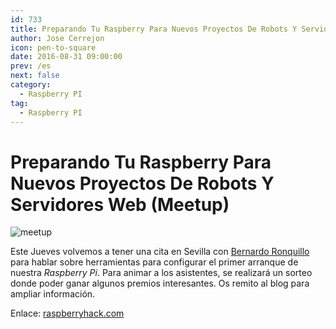 ```yaml
---
id: 733
title: Preparando Tu Raspberry Para Nuevos Proyectos De Robots Y Servidores Web (Meetup)
author: Jose Cerrejon
icon: pen-to-square
date: 2016-08-31 09:00:00
prev: /es
next: false
category:
  - Raspberry PI
tag:
  - Raspberry PI
---
```


# Preparando Tu Raspberry Para Nuevos Proyectos De Robots Y Servidores Web (Meetup)

![meetup](/images/2016/03/meetup.png)

Este Jueves volvemos a tener una cita en Sevilla con [Bernardo Ronquillo](https://twitter.com/brjapon) para hablar sobre herramientas para configurar el primer arranque de nuestra *Raspberry Pi*. Para animar a los asistentes, se realizará un sorteo donde poder ganar algunos premios interesantes. Os remito al blog para ampliar información.

Enlace: [raspberryhack.com](http://raspberryhack.com/meetup/preparando-tu-raspberry-para-nuevos-proyectos-de-robots-y-servidores-web)